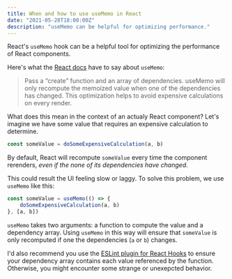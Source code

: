 ```yaml
---
title: When and how to use useMemo in React
date: "2021-05-28T18:00:00Z"
description: "useMemo can be helpful for optimizing performance."
---
```


React's `useMemo` hook can be a helpful tool for optimizing the performance of
React components. 

Here's what the [React
docs](https://reactjs.org/docs/hooks-reference.html#usememo) have to say about
`useMemo`:

> Pass a “create” function and an array of dependencies. useMemo will only
> recompute the memoized value when one of the dependencies has changed. This
> optimization helps to avoid expensive calculations on every render.

What does this mean in the context of an actualy React component? Let's imagine
we have some value that requires an expensive calculation to determine.

```typescript
const someValue = doSomeExpensiveCalculation(a, b)
```

By default, React will recompute `someValue` every time the component rerenders,
*even if the none of its dependencies have changed*.

This could result the UI feeling slow or laggy. To solve this problem, we use
`useMemo` like this:

```typescript
const someValue = useMemo(() => {
    doSomeExpensiveCalculation(a, b)
}, [a, b])
```

`useMemo` takes two arguments: a function to compute the value and a dependency
array. Using `useMemo` in this way will ensure that `someValue` is only
recomputed if one the dependencies (`a` or `b`) changes.

I'd also recommend you use the [ESLint plugin for React
Hooks](https://reactjs.org/docs/hooks-rules.html#eslint-plugin) to ensure your
dependency array contains each value referenced by the function. Otherwise, you
might encounter some strange or unexepcted behavior.
